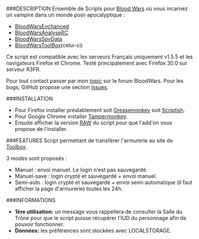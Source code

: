 ###DESCRIPTION
Ensemble de Scripts pour [Blood Wars](http://www.fr.bloodwars.net) où vous incarnez un vampire dans un monde post-apocalyptique :
* [BloodWarsEnchanced](https://github.com/Ecilam/BloodWarsEnhanced)
* [BloodWarsAnalyseRC](https://github.com/Ecilam/BloodWarsAnalyseRC)
* [BloodWarsSpyData](https://github.com/Ecilam/BloodWarsSpyData)
* [BloodWarsToolBox](https://github.com/Ecilam/BloodWarsToolBox)(celui-ci)

Ce script est compatible avec les serveurs Français uniquement v1.5.5 et les navigateurs Firefox et Chrome. Testé principalement avec Firefox 30.0 sur serveur R3FR.

Pour tout contact passer par mon [topic](http://forum.fr.bloodwars.net/index.php?page=Thread&threadID=204323/) sur le forum BloodWars.
Pour les bugs, GitHub propose une section [Issues](https://github.com/Ecilam/BloodWarsToolBox/issues).

###INSTALLATION
* Pour Firefox installer préalablement soit [Greasemonkey](https://addons.mozilla.org/fr/firefox/addon/greasemonkey/) soit [Scriptish](https://addons.mozilla.org/en-US/firefox/addon/scriptish/).
* Pour Google Chrome installer [Tampermonkey](https://chrome.google.com/webstore/detail/dhdgffkkebhmkfjojejmpbldmpobfkfo).
* Ensuite afficher la version [RAW](https://raw.githubusercontent.com/Ecilam/BloodWarsToolBox/master/BloodWarsToolBox@bwtb.user.js) du script pour que l'add'on vous propose de l'installer.

###FEATURES
Script permettant de transférer l'armurerie au site de [Toolbox](http://www.bloodwartoolbox.eu/accueil).

3 modes sont proposés :
* Manuel : envoi manuel. Le login n'est pas sauvegardé.
* Manuel-save : login crypté et sauvegardé + envoi manuel.
* Semi-auto : login crypté et sauvegardé + envoi semi-automatique (il faut afficher la page d'armurerie) toutes les 24h. 


###INFORMATIONS
* **1ère utilisation:** un message vous rappellera de consulter la Salle du Trône pour que le script puisse récupérer l'IUD du personnage afin de pouvoir fonctionner.
* **Données:** les préférences sont stockées avec LOCALSTORAGE.

